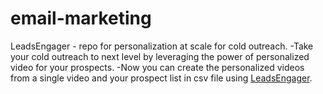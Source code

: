 # email-marketing
LeadsEngager - repo for personalization at scale for cold outreach.
-Take your cold outreach to next level by leveraging the power of personalized video for your prospects. 
-Now you can create the personalized videos from a single video and your prospect list in csv file using [LeadsEngager](https://leadsengager.com).


